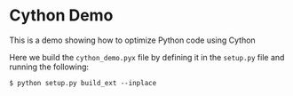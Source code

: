 # Cython Demo

This is a demo showing how to optimize Python code using Cython

Here we build the `cython_demo.pyx` file by defining it in the `setup.py` file and running the following:
```
$ python setup.py build_ext --inplace
```
